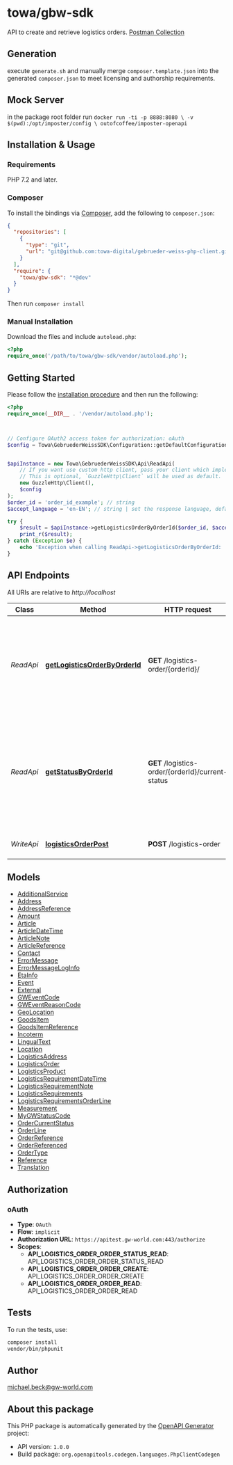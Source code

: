 # towa/gbw-sdk

API to create and retrieve logistics orders.
[Postman Collection](/docs/Logistics%20Order.postman_collection.json)

## Generation

execute `generate.sh` and manually merge `composer.template.json` into the generated `composer.json` to meet licensing and authorship requirements.

## Mock Server

in the package root folder run `docker run -ti -p 8888:8080 \
    -v $(pwd):/opt/imposter/config \
    outofcoffee/imposter-openapi`

## Installation & Usage

### Requirements

PHP 7.2 and later.

### Composer

To install the bindings via [Composer](https://getcomposer.org/), add the following to `composer.json`:

```json
{
  "repositories": [
    {
      "type": "git",
      "url": "git@github.com:towa-digital/gebrueder-weiss-php-client.git"
    }
  ],
  "require": {
    "towa/gbw-sdk": "*@dev"
  }
}
```

Then run `composer install`

### Manual Installation

Download the files and include `autoload.php`:

```php
<?php
require_once('/path/to/towa/gbw-sdk/vendor/autoload.php');
```

## Getting Started

Please follow the [installation procedure](#installation--usage) and then run the following:

```php
<?php
require_once(__DIR__ . '/vendor/autoload.php');



// Configure OAuth2 access token for authorization: oAuth
$config = Towa\GebruederWeissSDK\Configuration::getDefaultConfiguration()->setAccessToken('YOUR_ACCESS_TOKEN');


$apiInstance = new Towa\GebruederWeissSDK\Api\ReadApi(
    // If you want use custom http client, pass your client which implements `GuzzleHttp\ClientInterface`.
    // This is optional, `GuzzleHttp\Client` will be used as default.
    new GuzzleHttp\Client(),
    $config
);
$order_id = 'order_id_example'; // string
$accept_language = 'en-EN'; // string | set the response language, default is en - defines the language following the BCP 47 standard https://tools.ietf.org/html/bcp47

try {
    $result = $apiInstance->getLogisticsOrderByOrderId($order_id, $accept_language);
    print_r($result);
} catch (Exception $e) {
    echo 'Exception when calling ReadApi->getLogisticsOrderByOrderId: ', $e->getMessage(), PHP_EOL;
}

```

## API Endpoints

All URIs are relative to *http://localhost*

Class | Method | HTTP request | Description
------------ | ------------- | ------------- | -------------
*ReadApi* | [**getLogisticsOrderByOrderId**](docs/Api/ReadApi.md#getlogisticsorderbyorderid) | **GET** /logistics-order/{orderId}/ | by identifying your logistics-order using the orderId in the path, you get the data of the logistics-order
*ReadApi* | [**getStatusByOrderId**](docs/Api/ReadApi.md#getstatusbyorderid) | **GET** /logistics-order/{orderId}/current-status | by identifying your logistics-order using the orderId in the path, you get the current status of the logistics-order
*WriteApi* | [**logisticsOrderPost**](docs/Api/WriteApi.md#logisticsorderpost) | **POST** /logistics-order | create a logistics order

## Models

- [AdditionalService](docs/Model/AdditionalService.md)
- [Address](docs/Model/Address.md)
- [AddressReference](docs/Model/AddressReference.md)
- [Amount](docs/Model/Amount.md)
- [Article](docs/Model/Article.md)
- [ArticleDateTime](docs/Model/ArticleDateTime.md)
- [ArticleNote](docs/Model/ArticleNote.md)
- [ArticleReference](docs/Model/ArticleReference.md)
- [Contact](docs/Model/Contact.md)
- [ErrorMessage](docs/Model/ErrorMessage.md)
- [ErrorMessageLogInfo](docs/Model/ErrorMessageLogInfo.md)
- [EtaInfo](docs/Model/EtaInfo.md)
- [Event](docs/Model/Event.md)
- [External](docs/Model/External.md)
- [GWEventCode](docs/Model/GWEventCode.md)
- [GWEventReasonCode](docs/Model/GWEventReasonCode.md)
- [GeoLocation](docs/Model/GeoLocation.md)
- [GoodsItem](docs/Model/GoodsItem.md)
- [GoodsItemReference](docs/Model/GoodsItemReference.md)
- [Incoterm](docs/Model/Incoterm.md)
- [LingualText](docs/Model/LingualText.md)
- [Location](docs/Model/Location.md)
- [LogisticsAddress](docs/Model/LogisticsAddress.md)
- [LogisticsOrder](docs/Model/LogisticsOrder.md)
- [LogisticsProduct](docs/Model/LogisticsProduct.md)
- [LogisticsRequirementDateTime](docs/Model/LogisticsRequirementDateTime.md)
- [LogisticsRequirementNote](docs/Model/LogisticsRequirementNote.md)
- [LogisticsRequirements](docs/Model/LogisticsRequirements.md)
- [LogisticsRequirementsOrderLine](docs/Model/LogisticsRequirementsOrderLine.md)
- [Measurement](docs/Model/Measurement.md)
- [MyGWStatusCode](docs/Model/MyGWStatusCode.md)
- [OrderCurrentStatus](docs/Model/OrderCurrentStatus.md)
- [OrderLine](docs/Model/OrderLine.md)
- [OrderReference](docs/Model/OrderReference.md)
- [OrderReferenced](docs/Model/OrderReferenced.md)
- [OrderType](docs/Model/OrderType.md)
- [Reference](docs/Model/Reference.md)
- [Translation](docs/Model/Translation.md)

## Authorization

### oAuth

- **Type**: `OAuth`
- **Flow**: `implicit`
- **Authorization URL**: `https://apitest.gw-world.com:443/authorize`
- **Scopes**: 
    - **API_LOGISTICS_ORDER_ORDER_STATUS_READ**: API_LOGISTICS_ORDER_ORDER_STATUS_READ
    - **API_LOGISTICS_ORDER_ORDER_CREATE**: API_LOGISTICS_ORDER_ORDER_CREATE
    - **API_LOGISTICS_ORDER_ORDER_READ**: API_LOGISTICS_ORDER_ORDER_READ

## Tests

To run the tests, use:

```bash
composer install
vendor/bin/phpunit
```

## Author

michael.beck@gw-world.com

## About this package

This PHP package is automatically generated by the [OpenAPI Generator](https://openapi-generator.tech) project:

- API version: `1.0.0`
- Build package: `org.openapitools.codegen.languages.PhpClientCodegen`
